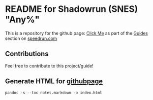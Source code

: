 # README for Shadowrun (SNES) "Any%"
This is a repository for the github page: [Click Me](https://glitcheddoku.github.io/shadowrun_snes_notes/) as part of the [Guides](https://www.speedrun.com/shadowrun_snes/guides) section on [speedrun.com](https://www.speedrun.com/shadowrun_snes/) 

## Contributions
Feel free to contribute to this project/guide!

## Generate HTML for [githubpage](https://glitcheddoku.github.io/shadowrun_snes_notes/)
```
pandoc -s --toc notes.markdown -o index.html
```
